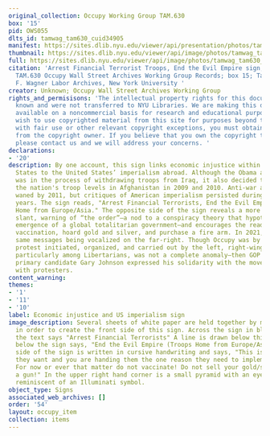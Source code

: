 ```yaml
---
original_collection: Occupy Working Group TAM.630
box: '15'
pid: OWS055
dlts_id: tamwag_tam630_cuid34905
manifest: https://sites.dlib.nyu.edu/viewer/api/presentation/photos/tamwag_tam630_cuid34905/manifest.json
thumbnail: https://sites.dlib.nyu.edu/viewer/api/image/photos/tamwag_tam630_cuid34905/1/full/256,/0/default.jpg
full: https://sites.dlib.nyu.edu/viewer/api/image/photos/tamwag_tam630_cuid34905/1/full/256,/0/default.jpg
citation: 'Arrest Financial Terrorist Troops, End the Evil Empire sign, circa 2011-2012;
  TAM.630 Occupy Wall Street Archives Working Group Records; box 15; Tamiment Library/Robert
  F. Wagner Labor Archives, New York University '
creator: Unknown; Occupy Wall Street Archives Working Group
rights_and_permisisons: 'The intellectual property rights for this document are not
  known and were not transferred to NYU Libraries. We are making this document publicly
  available on a noncommercial basis for research and educational purposes. If you
  wish to use copyrighted material from this site for purposes beyond those in accordance
  with fair use or other relevant copyright exceptions, you must obtain permission
  from the copyright owner. If you believe that you own the copyright to this document,
  please contact us and we will address your concerns. '
declarations:
- '20'
description: By one account, this sign links economic injustice within the United
  States to the United States’ imperialism abroad. Although the Obama administration
  was in the process of withdrawing troops from Iraq, it also decided to increase
  the nation's troop levels in Afghanistan in 2009 and 2010. Anti-war activism had
  waned by 2011, but critiques of American imperialism persisted during the Obama
  years. The sign reads, "Arrest Financial Terrorists, End the Evil Empire, Troops
  Home from Europe/Asia." The opposite side of the sign reveals a more conspiratorial
  slant, warning of “the order”—a nod to a conspiracy theory that hypothesizes the
  emergence of a global totalitarian government—and encourages the reader to refuse
  vaccination, hoard gold and silver, and purchase a fire arm. In 2021, we see these
  same messages being vocalized on the far-right. Though Occupy was by and large a
  protest initiated, organized, and carried out by the left, right-wing participation,
  particularly among Libertarians, was not a complete anomaly—then GOP presidential
  primary candidate Gary Johnson expressed his solidarity with the movement and met
  with protesters.
content_warning:
themes:
- '1'
- '11'
- '10'
label: Economic injustice and US imperialism sign
image_description: Several sheets of white paper are held together by masking tape
  in order to create the front side of this sign. Across the sign in black marker
  the text says "Arrest Financial Terrorists" A line is drawn below this text and
  below the sign says, "End the Evil Empire (Troops Home from Europe/Asia)." The opposite
  side of the sign is written in cursive handwriting and says, "This is exactly what
  they want and you are handing them the one reason they need to implement the order.
  For now or ever that matter do not vaccinate! Do not sell your gold/silver & get
  a gun!" In the upper right hand corner is a small pyramid with an eye at its center,
  reminiscent of an Illuminati symbol.
object_type: Signs
associated_web_archives: []
order: '54'
layout: occupy_item
collection: items
---
```

